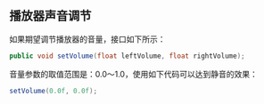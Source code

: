 ## 播放器声音调节

如果期望调节播放器的音量，接口如下所示：

``` java
public void setVolume(float leftVolume, float rightVolume);
```
音量参数的取值范围是：0.0～1.0，使用如下代码可以达到静音的效果：

``` java
setVolume(0.0f, 0.0f);
```
